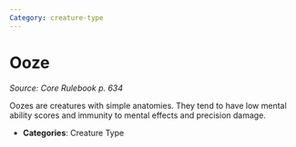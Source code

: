 ```yaml
---
Category: creature-type
---
```

# Ooze  
*Source: Core Rulebook p. 634*  

Oozes are creatures with simple anatomies. They tend to have low mental ability scores and immunity to mental effects and precision damage.

- **Categories**: Creature Type